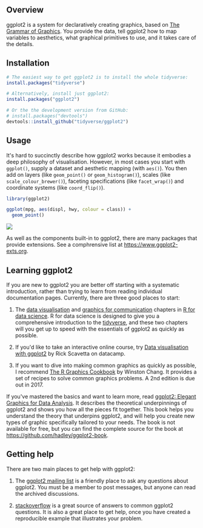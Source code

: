 Overview
--------

ggplot2 is a system for declaratively creating graphics, based on [The Grammar of Graphics](http://amzn.to/2ef1eWp). You provide the data, tell ggplot2 how to map variables to aesthetics, what graphical primitives to use, and it takes care of the details.

Installation
------------

``` r
# The easiest way to get ggplot2 is to install the whole tidyverse:
install.packages("tidyverse")

# Alternatively, install just ggplot2:
install.packages("ggplot2")

# Or the the development version from GitHub:
# install.packages("devtools")
devtools::install_github("tidyverse/ggplot2")
```

Usage
-----

It's hard to succinctly describe how ggplot2 works because it embodies a deep philosophy of visualisation. However, in most cases you start with `ggplot()`, supply a dataset and aesthetic mapping (with `aes()`). You then add on layers (like `geom_point()` or `geom_histogram()`), scales (like `scale_colour_brewer()`), faceting specifications (like `facet_wrap()`) and coordinate systems (like `coord_flip()`).

``` r
library(ggplot2)

ggplot(mpg, aes(displ, hwy, colour = class)) + 
  geom_point()
```

![](README-example-1.png)

As well as the components built-in to ggplot2, there are many packages that provide extensions. See a comphrensive list at <https://www.ggplot2-exts.org>.

Learning ggplot2
----------------

If you are new to ggplot2 you are better off starting with a systematic introduction, rather than trying to learn from reading individual documentation pages. Currently, there are three good places to start:

1.  The [data visualisation](http://r4ds.had.co.nz/data-visualisation.html) and [graphics for communication](http://r4ds.had.co.nz/graphics-for-communication.html) chapters in [R for data science](http://r4ds.had.co.nz). R for data science is designed to give you a comprehensive introduction to the [tidyverse](http://tidyverse.org), and these two chapters will you get up to speed with the essentials of ggplot2 as quickly as possible.

2.  If you'd like to take an interactive online course, try [Data visualisation with ggplot2](https://www.datacamp.com/courses/data-visualization-with-ggplot2-1) by Rick Scavetta on datacamp.

3.  If you want to dive into making common graphics as quickly as possible, I recommend [The R Graphics Cookbook](http://amzn.to/2dVfMfn) by Winston Chang. It provides a set of recipes to solve common graphics problems. A 2nd edition is due out in 2017.

If you've mastered the basics and want to learn more, read [ggplot2: Elegant Graphics for Data Analysis](http://amzn.to/2fncG50). It describes the theoretical underpinnings of ggplot2 and shows you how all the pieces fit together. This book helps you understand the theory that underpins ggplot2, and will help you create new types of graphic specifically tailored to your needs. The book is not available for free, but you can find the complete source for the book at <https://github.com/hadley/ggplot2-book>.

Getting help
------------

There are two main places to get help with ggplot2:

1.  The [ggplot2 mailing list](https://groups.google.com/forum/?fromgroups#!forum/ggplot2) is a friendly place to ask any questions about ggplot2. You must be a member to post messages, but anyone can read the archived discussions.

2.  [stackoverflow](so) is a great source of answers to common ggplot2 questions. It is also a great place to get help, once you have created a reproducible example that illustrates your problem.
